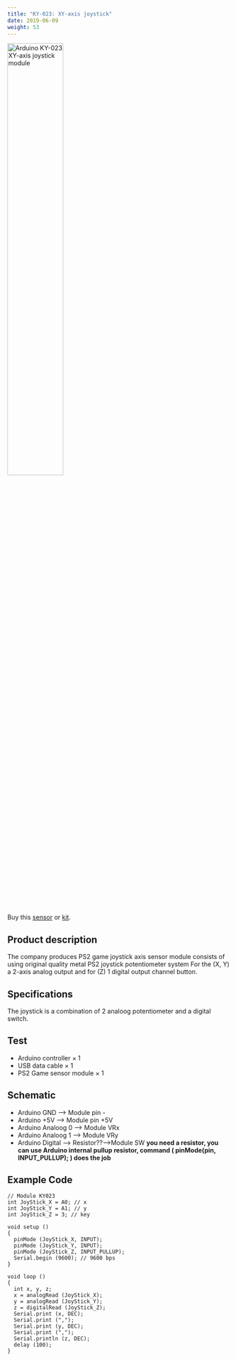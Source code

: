 ```yaml
---
title: "KY-023: XY-axis joystick"
date: 2019-06-09
weight: 53
---
```


<img style="width:50%" src="/images/Arduino_KY-023_XY-axis_joystick_module.jpg" alt="Arduino KY-023 XY-axis joystick module"/>

Buy this [sensor](http://www.dx.com/p/repair-parts-replacement-analog-stick-module-for-ps2-controller-black-121340?Utm_rid=92935131&Utm_source=affiliate) or [kit](http://www.dx.com/p/arduno-37-in-1-sensor-module-kit-black-142834?Utm_rid=92935131&Utm_source=affiliate).

Product description
---
The company produces PS2 game joystick axis sensor module consists of using original quality metal PS2 joystick potentiometer system For the (X, Y) a 2-axis analog output and for (Z) 1 digital output channel button.

Specifications
----
The joystick is a combination of 2 analoog potentiometer and a digital switch.

Test
----
* Arduino controller × 1
* USB data cable × 1
* PS2 Game sensor module × 1

Schematic
----
* Arduino GND --> Module pin -
* Arduino +5V --> Module pin +5V
* Arduino Analoog 0 --> Module VRx
* Arduino Analoog 1 --> Module VRy
* Arduino Digital --> Resistor??-->Module SW
<strong>you need a resistor, you can use Arduino internal pullup resistor, command ( pinMode(pin, INPUT_PULLUP); ) does the job</strong>

Example Code
----
	// Module KY023
	int JoyStick_X = A0; // x
	int JoyStick_Y = A1; // y
	int JoyStick_Z = 3; // key

	void setup ()
	{
	  pinMode (JoyStick_X, INPUT);
	  pinMode (JoyStick_Y, INPUT);
	  pinMode (JoyStick_Z, INPUT_PULLUP);
	  Serial.begin (9600); // 9600 bps
	}

	void loop ()
	{
	  int x, y, z;
	  x = analogRead (JoyStick_X);
	  y = analogRead (JoyStick_Y);
	  z = digitalRead (JoyStick_Z);
	  Serial.print (x, DEC);
	  Serial.print (",");
	  Serial.print (y, DEC);
	  Serial.print (",");
	  Serial.println (z, DEC);
	  delay (100);
	}